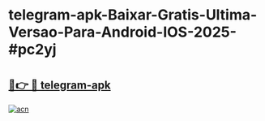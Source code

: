 # telegram-apk-Baixar-Gratis-Ultima-Versao-Para-Android-IOS-2025-#pc2yj

# <h2><a href="https://ainizakaria.my?title=telegram-apk&ref=24M">🔗👉 🔴 telegram-apk</a></h2>

[![acn](https://github.com/user-attachments/assets/0f9c940e-d8b0-45ae-aac7-cd30a18b3e1c)](https://ainizakaria.my?title=telegram-apk&ref=24M)

